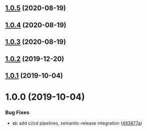 ## [1.0.5](https://github.com/oleg-koval/excel-date-to-js/compare/v1.0.4...v1.0.5) (2020-08-19)

## [1.0.4](https://github.com/oleg-koval/excel-date-to-js/compare/v1.0.3...v1.0.4) (2020-08-19)

## [1.0.3](https://github.com/oleg-koval/excel-date-to-js/compare/v1.0.2...v1.0.3) (2020-08-19)

## [1.0.2](https://github.com/oleg-koval/excel-date-to-js/compare/v1.0.1...v1.0.2) (2019-12-20)

## [1.0.1](https://github.com/oleg-koval/excel-date-to-js/compare/v1.0.0...v1.0.1) (2019-10-04)

# 1.0.0 (2019-10-04)


### Bug Fixes

* **ci:** add ci/cd pipelines, semantic-release integration ([493877a](https://github.com/oleg-koval/excel-date-to-js/commit/493877a))
